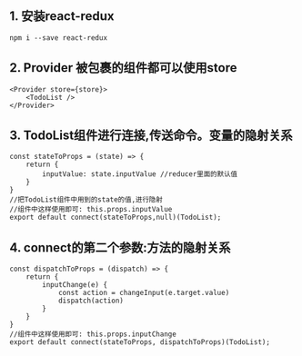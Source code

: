 ## 1. 安装react-redux
`npm i --save react-redux`

## 2. Provider 被包裹的组件都可以使用store
```
<Provider store={store}>
    <TodoList />
</Provider>
```

## 3. TodoList组件进行连接,传送命令。变量的隐射关系
```
const stateToProps = (state) => {
    return {
        inputValue: state.inputValue //reducer里面的默认值
    }
}
//把TodoList组件中用到的state的值,进行隐射
//组件中这样使用即可: this.props.inputValue
export default connect(stateToProps,null)(TodoList);
```

## 4. connect的第二个参数:方法的隐射关系
```
const dispatchToProps = (dispatch) => {
    return {
        inputChange(e) {
            const action = changeInput(e.target.value)
            dispatch(action)
        }
    }
}
//组件中这样使用即可: this.props.inputChange
export default connect(stateToProps, dispatchToProps)(TodoList);

```


